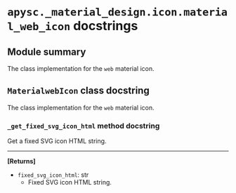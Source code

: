 # `apysc._material_design.icon.material_web_icon` docstrings

## Module summary

The class implementation for the `web` material icon.

## `MaterialwebIcon` class docstring

The class implementation for the `web` material icon.

### `_get_fixed_svg_icon_html` method docstring

Get a fixed SVG icon HTML string.<hr>

**[Returns]**

- `fixed_svg_icon_html`: str
  - Fixed SVG icon HTML string.